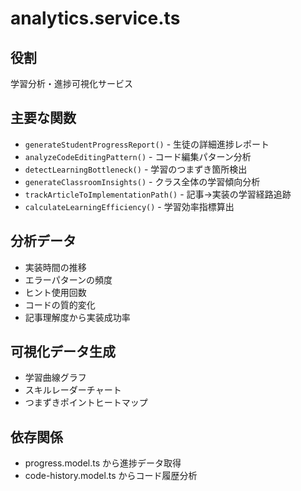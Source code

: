# analytics.service.ts

## 役割
学習分析・進捗可視化サービス

## 主要な関数
- `generateStudentProgressReport()` - 生徒の詳細進捗レポート
- `analyzeCodeEditingPattern()` - コード編集パターン分析
- `detectLearningBottleneck()` - 学習のつまずき箇所検出
- `generateClassroomInsights()` - クラス全体の学習傾向分析
- `trackArticleToImplementationPath()` - 記事→実装の学習経路追跡
- `calculateLearningEfficiency()` - 学習効率指標算出

## 分析データ
- 実装時間の推移
- エラーパターンの頻度
- ヒント使用回数
- コードの質的変化
- 記事理解度から実装成功率

## 可視化データ生成
- 学習曲線グラフ
- スキルレーダーチャート
- つまずきポイントヒートマップ

## 依存関係
- progress.model.ts から進捗データ取得
- code-history.model.ts からコード履歴分析